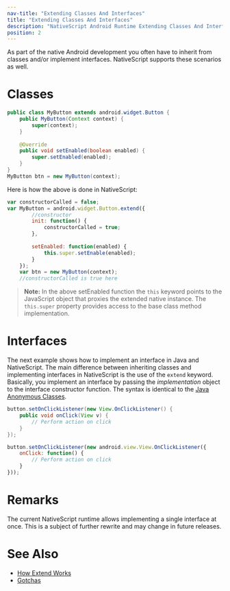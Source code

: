 ```yaml
---
nav-title: "Extending Classes And Interfaces"
title: "Extending Classes And Interfaces"
description: "NativeScript Android Runtime Extending Classes And Interfaces"
position: 2
---
```


As part of the native Android development you often have to inherit from classes and/or implement interfaces. NativeScript supports these scenarios as well.

# Classes

```java
public class MyButton extends android.widget.Button {
	public MyButton(Context context) {
		super(context);
	}
	
	@Override
	public void setEnabled(boolean enabled) {
		super.setEnabled(enabled);
	}
}
MyButton btn = new MyButton(context);
```

Here is how the above is done in NativeScript:

```javascript
var constructorCalled = false;
var MyButton = android.widget.Button.extend({
		//constructor
		init: function() {
			constructorCalled = true;
		},
		
		setEnabled: function(enabled) {
			this.super.setEnable(enabled);
		}
	});
	var btn = new MyButton(context);
	//constructorCalled is true here
```

> **Note:** In the above setEnabled function the `this` keyword points to the JavaScript object that proxies the extended native instance. The `this.super` property provides access to the base class method implementation.

# Interfaces
The next example shows how to implement an interface in Java and NativeScript. The main difference between inheriting classes and implementing interfaces in NativeScript is the use of the `extend` keyword. Basically, you implement an interface by passing the *implementation* object to the interface constructor function. The syntax is identical to the [Java Anonymous Classes](http://docs.oracle.com/javase/tutorial/java/javaOO/anonymousclasses.html).

```java
button.setOnClickListener(new View.OnClickListener() {
	public void onClick(View v) {
		// Perform action on click
	}
});
```

```javascript
button.setOnClickListener(new android.view.View.OnClickListener({
	onClick: function() {
		// Perform action on click
	}
}));
```

# Remarks
The current NativeScript runtime allows implementing a single interface at once. This is a subject of further rewrite and may change in future releases.

# See Also
* [How Extend Works](./how-extend-works.md)
* [Gotchas](./gotchas.md)
